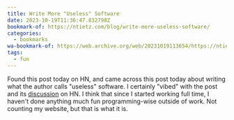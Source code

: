 ```yaml
---
title: Write More "Useless" Software
date: 2023-10-19T11:36:47.832798Z
bookmark-of: https://ntietz.com/blog/write-more-useless-software/
categories:
  - bookmarks
wa-bookmark-of: https://web.archive.org/web/20231019113654/https://ntietz.com/blog/write-more-useless-software/
tags:
  - fun
---
```


Found this post today on HN, and came across this post today about writing what the author calls "useless" software. I certainly "vibed" with the post and its [discussion](https://news.ycombinator.com/item?id=37911900) on HN. I think that since I started working full time, I haven't done anything much fun programming-wise outside of work. Not counting my website, but that is what it is.

